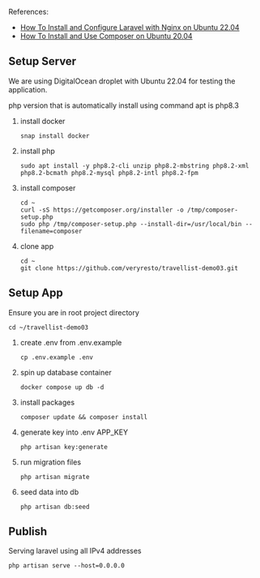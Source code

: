 References:
- [How To Install and Configure Laravel with Nginx on Ubuntu 22.04](https://www.digitalocean.com/community/tutorials/how-to-install-and-configure-laravel-with-nginx-on-ubuntu-22-04)
- [How To Install and Use Composer on Ubuntu 20.04](https://www.digitalocean.com/community/tutorials/how-to-install-and-set-up-laravel-with-docker-compose-on-ubuntu-20-04)

## Setup Server
We are using DigitalOcean droplet with Ubuntu 22.04 for testing the application.

php version that is automatically install using command apt is php8.3

1. install docker
    ````
    snap install docker
    ````
2. install php
    ````
    sudo apt install -y php8.2-cli unzip php8.2-mbstring php8.2-xml php8.2-bcmath php8.2-mysql php8.2-intl php8.2-fpm
    ````
3. install composer
    ````
    cd ~
    curl -sS https://getcomposer.org/installer -o /tmp/composer-setup.php
    sudo php /tmp/composer-setup.php --install-dir=/usr/local/bin --filename=composer
    ````
4. clone app
    ````
    cd ~
    git clone https://github.com/veryresto/travellist-demo03.git
    ````

## Setup App
Ensure you are in root project directory
````
cd ~/travellist-demo03
````


1. create .env from .env.example
    ````
    cp .env.example .env
    ````
2. spin up database container
    ````
    docker compose up db -d
    ````
3. install packages
    ````
    composer update && composer install
    ````
4. generate key into .env APP_KEY
    ````
    php artisan key:generate
    ````
5. run migration files
    ````
    php artisan migrate
    ````
6. seed data into db
    ````
    php artisan db:seed
    ````

## Publish
Serving laravel using all IPv4 addresses
````
php artisan serve --host=0.0.0.0
````
